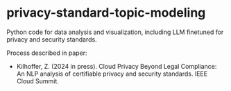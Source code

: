 # privacy-standard-topic-modeling
Python code for data analysis and visualization, including LLM finetuned for privacy and security standards.

Process described in paper: 
- Kilhoffer, Z. (2024 in press). Cloud Privacy Beyond Legal Compliance: An NLP analysis of certifiable privacy and security standards. IEEE Cloud Summit.
